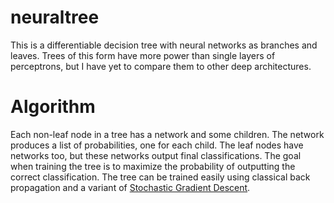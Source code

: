 # neuraltree

This is a differentiable decision tree with neural networks as branches and leaves. Trees of this form have more power than single layers of perceptrons, but I have yet to compare them to other deep architectures.

# Algorithm

Each non-leaf node in a tree has a network and some children. The network produces a list of probabilities, one for each child. The leaf nodes have networks too, but these networks output final classifications. The goal when training the tree is to maximize the probability of outputting the correct classification. The tree can be trained easily using classical back propagation and a variant of [Stochastic Gradient Descent](https://en.wikipedia.org/wiki/Stochastic_gradient_descent).
